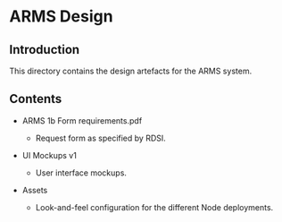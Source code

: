 ARMS Design
===========

Introduction
------------

This directory contains the design artefacts for the ARMS system.

Contents
--------

- ARMS 1b Form requirements.pdf
    - Request form as specified by RDSI.

- UI Mockups v1
    - User interface mockups.

- Assets
    - Look-and-feel configuration for the different Node deployments.
